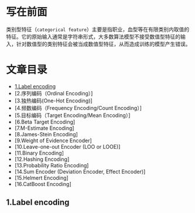 # 写在前面
类别型特征（`categorical feature`）主要是指职业，血型等在有限类别内取值的特征。它的原始输入通常是字符串形式，大多数算法模型不接受数值型特征的输入，针对数值型的类别特征会被当成数值型特征，从而造成训练的模型产生错误。
# 文章目录
* [1.Label&nbsp;encoding](#1\.Label&nbsp;encoding)  
* [2.序列编码（Ordinal Encoding）]
* [3.独热编码(One-Hot Encoding)]
* [4.频数编码（Frequency Encoding/Count Encoding）]
* [5.目标编码（Target Encoding/Mean Encoding）]
* [6.Beta Target Encoding]
* [7.M-Estimate Encoding]
* [8.James-Stein Encoding]
* [9.Weight of Evidence Encoder]
* [10.Leave-one-out Encoder (LOO or LOOE)]
* [11.Binary Encoding]
* [12.Hashing Encoding]
* [13.Probability Ratio Encoding]
* [14.Sum Encoder (Deviation Encoder, Effect Encoder)]
* [15.Helmert Encoding]
* [16.CatBoost Encoding]
## 1\.Label&nbsp;encoding
